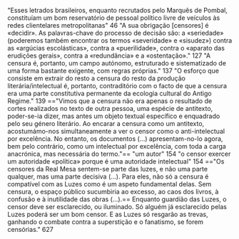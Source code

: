 "Esses letrados brasileiros, enquanto recrutados pelo Marquês de Pombal, constituíam um bom reservatório de pessoal político livre de veículos às redes clientelares metropolitanas" 46
"A sua obrigação [censores] é «decidir». As palavras-chave do processo de decisão são: a «seriedade» (poderemos também encontrar os termos «severidade» e «sisudez») contra as «argúcias escolásticas», contra a «puerilidade», contra o «aparato das erudições gerais», contra a «redundância» e a «ostentação»." 127
"A censura é, portanto, um campo autónomo, estruturado e sistematizado de uma forma bastante exigente, com regras próprias." 137
"O esforço que consiste em extrair do resto a censura do resto da produção literária/intelectual é, portanto, contraditório com o facto de que a censura era uma parte constitutiva permanente da ecologia cultural do Antigo Regime." 139
=="Vimos que a censura não era apenas o resultado de cortes realizados no texto de outra pessoa, uma espécie de antitexto, poder-se-ia dizer, mas antes um objeto textual específico e enquadrado pelo seu género literário. Ao encarar a censura como um antitexto, acostumámo-nos simultaneamente a ver o censor como o anti-intelectual por excelência. No entanto,  os documentos (...) apresentam-no-lo agora, bem pelo contrário, como um intelectual por excelência, com toda a carga anacrónica, mas necessária do termo."==
"um autor" 154
"o censor exercer um autoridade «política» porque é uma autoridade intelectual" 154
=="Os censores da Real Mesa sentem-se parte das luzes, e não uma parte qualquer, mas uma parte decisiva (...). Para eles, não só a censura é compatível com as Luzes como é um aspeto fundamental delas. Sem censura, o espaço público sucumbiria ao excesso, ao caos dos livros, à confusão e à inutilidade das obras (...).== Enquanto guardião das Luzes, o censor deve ser esclarecido, ou iluminado. Só alguém já esclarecido pelas Luzes poderá ser um bom censor. E as Luzes só resgarão as trevas, ganhando o combate contra a superstição e o fanatismo, se forem censórias." 627
